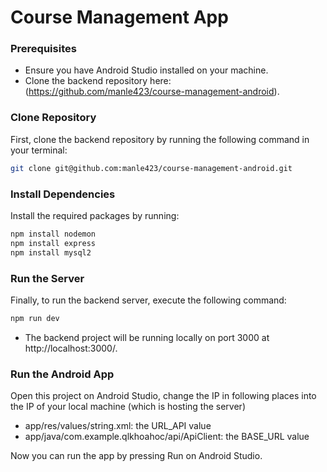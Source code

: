 # Course Management App


### Prerequisites
- Ensure you have Android Studio installed on your machine. 
- Clone the backend repository here: (https://github.com/manle423/course-management-android).

### Clone Repository
First, clone the backend repository by running the following command in your terminal:

```bash
git clone git@github.com:manle423/course-management-android.git
```


### Install Dependencies
Install the required packages by running:
```bash
npm install nodemon
npm install express
npm install mysql2
```

### Run the Server
Finally, to run the backend server, execute the following command:
```bash
npm run dev
```
- The backend project will be running locally on port 3000 at http://localhost:3000/. 

### Run the Android App
Open this project on Android Studio, change the IP in following places into the IP of your local machine (which is hosting the server)
- app/res/values/string.xml: the URL_API value
- app/java/com.example.qlkhoahoc/api/ApiClient: the BASE_URL value
  
Now you can run the app by pressing Run on Android Studio.


